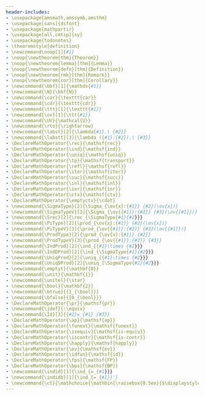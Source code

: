 ```yaml
---
header-includes:
- \usepackage{amsmath,amssymb,amsthm}
- \usepackage[sans]{dsfont}
- \usepackage{mathpartir}
- \usepackage[all,cmtip]{xy}
- \usepackage{todonotes}
- \theoremstyle{definition}
- \newcommand\noop[1]{#1}
- \noop{\newtheorem{thm}{Theorem}}
- \noop{\newtheorem{lemma}[thm]{Lemma}}
- \noop{\newtheorem{defn}[thm]{Definition}}
- \noop{\newtheorem{rmk}[thm]{Remark}}
- \noop{\newtheorem{cor}[thm]{Corollary}}
- \newcommand{\bbf}[1]{\mathds{#1}}
- \newcommand{\N}{\bbf{N}}
- \newcommand{\car}{\texttt{car}}
- \newcommand{\cdr}{\texttt{cdr}}
- \newcommand{\ttt}[1]{\texttt{#1}}
- \newcommand{\ov}[1]{\ttt{#1}}
- \newcommand{\UV}{\mathcal{U}}
- \newcommand{\rto}{\rightarrow}
- \newcommand{\labst}[2]{\lambda{#1}.\ {#2}}
- \newcommand{\labstt}[3]{\lambda ({#1}:{#2}).\ {#3}}
- \DeclareMathOperator{\rec}{\mathsf{rec}}
- \DeclareMathOperator{\ind}{\mathsf{ind}}
- \DeclareMathOperator{\uniq}{\mathsf{uniq}}
- \DeclareMathOperator{\tp}{\mathsf{transport}}
- \DeclareMathOperator{\refl}{\mathsf{refl}}
- \DeclareMathOperator{\iter}{\mathsf{iter}}
- \DeclareMathOperator{\suc}{\mathsf{succ}}
- \DeclareMathOperator{\inl}{\mathsf{inl}}
- \DeclareMathOperator{\inr}{\mathsf{inr}}
- \DeclareMathOperator{\ctx}{\mathsf{ctx}}
- \DeclareMathOperator{\emptyctx}{\cdot}
- \newcommand{\SigmaType}[2]{\Sigma_{\ov{x}:{#1}} {#2}(\ov{x})}
- \newcommand{\SigmaTypeV}[3]{\Sigma_{\ov{{#1}}:{#2}} {#3}(\ov{{#1}})}
- \newcommand{\Srec}[2]{\rec_{\SigmaType{#1}{#2}}}
- \newcommand{\PiType}[2]{\prod_{\ov{x}:{#1}} {#2}(\ov{x})}
- \newcommand{\PiTypeV}[3]{\prod_{\ov{{#1}}:{#2}} {#3}(\ov{{#1}})}
- \newcommand{\ProdType}[2]{\prod_{\ov{x}:{#1}} {#2}}
- \newcommand{\ProdTypeV}[3]{\prod_{\ov{{#1}}:{#2}} {#3}}
- \newcommand{\IndProd}[2]{\ind_{{#1}\times {#2}}}
- \newcommand{\IndDProd}[2]{\ind_{\SigmaType{#1}{#2}}}
- \newcommand{\UniqProd}[2]{\uniq_{{#1}\times {#2}}}
- \newcommand{\UniqDProd}[2]{\uniq_{\SigmaType{#1}{#2}}}
- \newcommand{\emptyt}{\mathbf{0}}
- \newcommand{\unit}{\mathbf{1}}
- \newcommand{\unitel}{\star}
- \newcommand{\bool}{\mathbf{2}}
- \newcommand{\btrue}{{1_{\bool}}}
- \newcommand{\bfalse}{{0_{\bool}}}
- \DeclareMathOperator{\pr}{\mathsf{pr}}
- \newcommand{\jdef}{:\equiv}
- \newcommand{\Id}[3]{{#2}=_{#1} {#3}}
- \DeclareMathOperator{\ap}{\mathsf{ap}}
- \DeclareMathOperator{\funext}{\mathsf{funext}}
- \DeclareMathOperator{\isequiv}{\mathsf{is-equiv}}
- \DeclareMathOperator{\iscontr}{\mathsf{is-contr}}
- \DeclareMathOperator{\happly}{\mathsf{happly}}
- \DeclareMathOperator{\ev}{\mathsf{ev}}
- \DeclareMathOperator{\idfun}{\mathsf{id}}
- \DeclareMathOperator{\fps}{\mathsf{FP}}
- \DeclareMathOperator{\bps}{\mathsf{BP}}
- \newcommand{\indid}[1]{\ind_{=_{#1}}}
- \newcommand{\indidb}[1]{\ind_{=_{#1}}'}
- \newcommand{\ct}{\mathchoice{\mathbin{\raisebox{0.5ex}{$\displaystyle\centerdot$}}}{\mathbin{\raisebox{0.5ex}{$\centerdot$}}}{\mathbin{\raisebox{0.25ex}{$\scriptstyle\,\centerdot\,$}}}{\mathbin{\raisebox{0.1ex}{$\scriptscriptstyle\,\centerdot\,$}}}}
---
```

